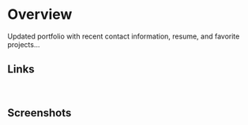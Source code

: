 # Overview
Updated portfolio with recent contact information, resume, and favorite projects...

## Links
<br>

## Screenshots
![]()
<br>
![]()
